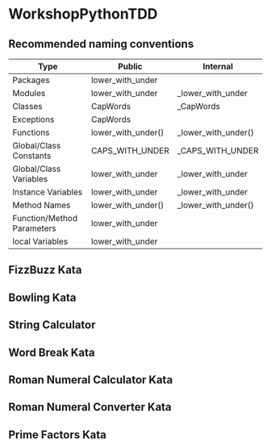 # WorkshopPythonTDD

## Recommended naming conventions  

Type | Public | Internal  
------|------|------
Packages|lower_with_under||
Modules|lower_with_under|_lower_with_under|
Classes|CapWords|_CapWords|
Exceptions|CapWords||
Functions|lower_with_under()|_lower_with_under()|
Global/Class Constants|    CAPS_WITH_UNDER|_CAPS_WITH_UNDER|
Global/Class Variables|lower_with_under|_lower_with_under|
Instance Variables|lower_with_under|_lower_with_under|
Method Names|lower_with_under()|_lower_with_under()|
Function/Method Parameters|lower_with_under||
local Variables|lower_with_under||


## FizzBuzz Kata

## Bowling Kata

## String Calculator

## Word Break Kata

## Roman Numeral Calculator Kata

## Roman Numeral Converter Kata

## Prime Factors Kata

